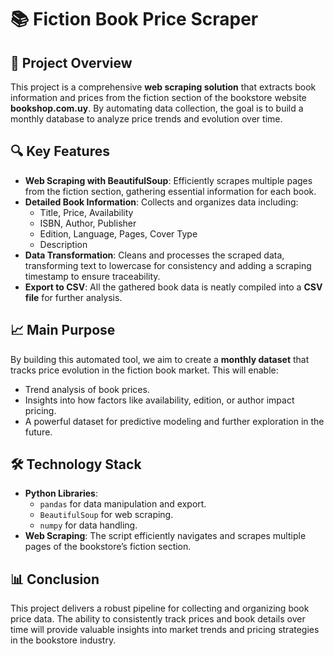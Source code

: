 # 📚 Fiction Book Price Scraper

## 🚀 Project Overview

This project is a comprehensive **web scraping solution** that extracts book information and prices from the fiction section of the bookstore website **bookshop.com.uy**. By automating data collection, the goal is to build a monthly database to analyze price trends and evolution over time.

## 🔍 Key Features

- **Web Scraping with BeautifulSoup**: Efficiently scrapes multiple pages from the fiction section, gathering essential information for each book.
- **Detailed Book Information**: Collects and organizes data including:
  - Title, Price, Availability
  - ISBN, Author, Publisher
  - Edition, Language, Pages, Cover Type
  - Description
- **Data Transformation**: Cleans and processes the scraped data, transforming text to lowercase for consistency and adding a scraping timestamp to ensure traceability.
- **Export to CSV**: All the gathered book data is neatly compiled into a **CSV file** for further analysis.

## 📈 Main Purpose

By building this automated tool, we aim to create a **monthly dataset** that tracks price evolution in the fiction book market. This will enable:
- Trend analysis of book prices.
- Insights into how factors like availability, edition, or author impact pricing.
- A powerful dataset for predictive modeling and further exploration in the future.

## 🛠️ Technology Stack

- **Python Libraries**: 
  - `pandas` for data manipulation and export.
  - `BeautifulSoup` for web scraping.
  - `numpy` for data handling.
- **Web Scraping**: The script efficiently navigates and scrapes multiple pages of the bookstore’s fiction section.
  
## 📊 Conclusion

This project delivers a robust pipeline for collecting and organizing book price data. The ability to consistently track prices and book details over time will provide valuable insights into market trends and pricing strategies in the bookstore industry.
